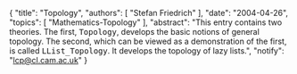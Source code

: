 {
    "title": "Topology",
    "authors": [
        "Stefan Friedrich"
    ],
    "date": "2004-04-26",
    "topics": [
        "Mathematics-Topology"
    ],
    "abstract": "This entry contains two theories. The first, <tt>Topology</tt>, develops the basic notions of general topology. The second, which can be viewed as a demonstration of the first, is called <tt>LList_Topology</tt>. It develops the topology of lazy lists.",
    "notify": "lcp@cl.cam.ac.uk"
}